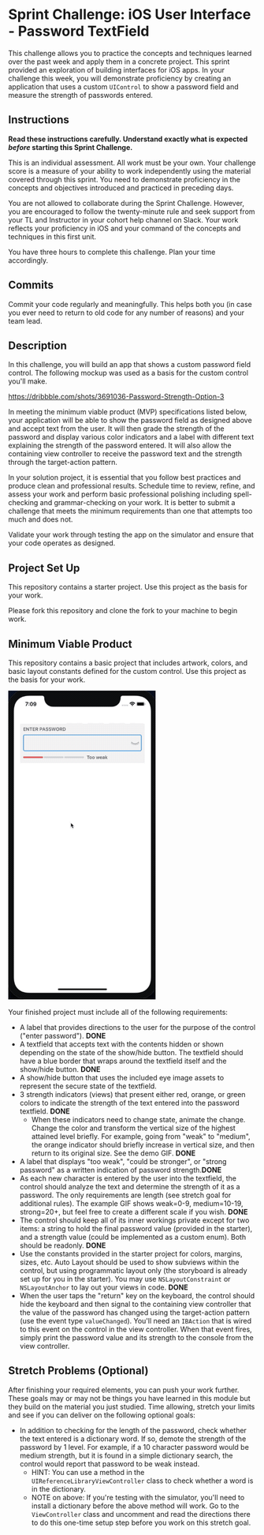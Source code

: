 # Sprint Challenge: iOS User Interface - Password TextField

This challenge allows you to practice the concepts and techniques learned over the past week and apply them in a concrete project. This sprint provided an exploration of building interfaces for iOS apps. In your challenge this week, you will demonstrate proficiency by creating an application that uses a custom `UIControl` to show a password field and measure the strength of passwords entered.

## Instructions

**Read these instructions carefully. Understand exactly what is expected _before_ starting this Sprint Challenge.**

This is an individual assessment. All work must be your own. Your challenge score is a measure of your ability to work independently using the material covered through this sprint. You need to demonstrate proficiency in the concepts and objectives introduced and practiced in preceding days.

You are not allowed to collaborate during the Sprint Challenge. However, you are encouraged to follow the twenty-minute rule and seek support from your TL and Instructor in your cohort help channel on Slack. Your work reflects your proficiency in iOS and your command of the concepts and techniques in this first unit.

You have three hours to complete this challenge. Plan your time accordingly.

## Commits

Commit your code regularly and meaningfully. This helps both you (in case you ever need to return to old code for any number of reasons) and your team lead.

## Description

In this challenge, you will build an app that shows a custom password field control. The following mockup was used as a basis for the custom control you'll make.

https://dribbble.com/shots/3691036-Password-Strength-Option-3

In meeting the minimum viable product (MVP) specifications listed below, your application will be able to show the password field as designed above and accept text from the user. It will then grade the strength of the password and display various color indicators and a label with different text explaining the strength of the password entered. It will also allow the containing view controller to receive the password text and the strength through the target-action pattern.

In your solution project, it is essential that you follow best practices and produce clean and professional results. Schedule time to review, refine, and assess your work and perform basic professional polishing including spell-checking and grammar-checking on your work. It is better to submit a challenge that meets the minimum requirements than one that attempts too much and does not.

Validate your work through testing the app on the simulator and ensure that your code operates as designed.

## Project Set Up

This repository contains a starter project. Use this project as the basis for your work.

Please fork this repository and clone the fork to your machine to begin work.

## Minimum Viable Product

This repository contains a basic project that includes artwork, colors, and basic layout constants defined for the custom control. Use this project as the basis for your work.

![Demo GIF of functionality](https://raw.githubusercontent.com/LambdaSchool/ios-sprint-challenge-password-textfield/master/ui-demo.gif)

Your finished project must include all of the following requirements:

* A label that provides directions to the user for the purpose of the control ("enter password"). **DONE**
* A textfield that accepts text with the contents hidden or shown depending on the state of the show/hide button. The textfield should have a blue border that wraps around the textfield itself and the show/hide button. **DONE**
* A show/hide button that uses the included eye image assets to represent the secure state of the textfield.
* 3 strength indicators (views) that present either red, orange, or green colors to indicate the strength of the text entered into the password textfield. **DONE**
    * When these indicators need to change state, animate the change. Change the color and transform the vertical size of the highest attained level briefly. For example, going from "weak" to "medium", the orange indicator should briefly increase in vertical size, and then return to its original size. See the demo GIF. **DONE**
* A label that displays "too weak", "could be stronger", or "strong password" as a written indication of password strength.**DONE**
* As each new character is entered by the user into the textfield, the control should analyze the text and determine the strength of it as a password. The only requirements are length (see stretch goal for additional rules). The example GIF shows weak=0-9, medium=10-19, strong=20+, but feel free to create a different scale if you wish. **DONE**
* The control should keep all of its inner workings private except for two items: a string to hold the final password value (provided in the starter), and a strength value (could be implemented as a custom enum). Both should be readonly. **DONE**
* Use the constants provided in the starter project for colors, margins, sizes, etc. Auto Layout should be used to show subviews within the control, but using programmatic layout only (the storyboard is already set up for you in the starter). You may use `NSLayoutConstraint` or `NSLayoutAnchor` to lay out your views in code. **DONE**
* When the user taps the "return" key on the keyboard, the control should hide the keyboard and then signal to the containing view controller that the value of the password has changed using the target-action pattern (use the event type `valueChanged`). You'll need an `IBAction` that is wired to this event on the control in the view controller. When that event fires, simply print the password value and its strength to the console from the view controller.

## Stretch Problems (Optional)

After finishing your required elements, you can push your work further. These goals may or may not be things you have learned in this module but they build on the material you just studied. Time allowing, stretch your limits and see if you can deliver on the following optional goals:

* In addition to checking for the length of the password, check whether the text entered is a dictionary word. If so, demote the strength of the password by 1 level. For example, if a 10 character password would be medium strength, but it is found in a simple dictionary search, the control would report that password to be weak instead.
    * HINT: You can use a method in the `UIReferenceLibraryViewController` class to check whether a word is in the dictionary.
    * NOTE on above: If you're testing with the simulator, you'll need to install a dictionary before the above method will work. Go to the `ViewController` class and uncomment and read the directions there to do this one-time setup step before you work on this stretch goal.
